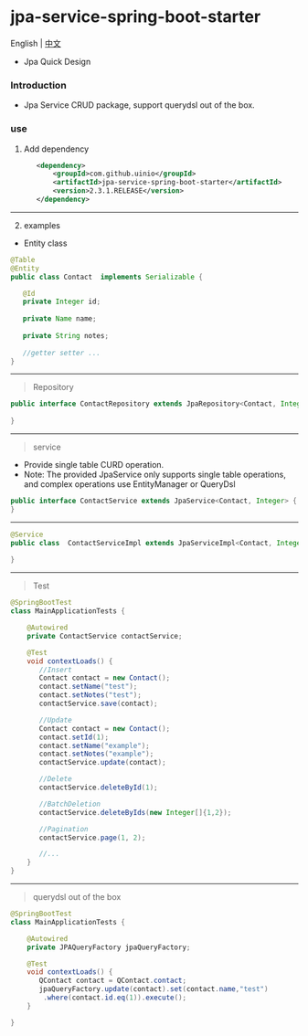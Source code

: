 # jpa-service-spring-boot-starter
 English | [中文](./ZH_CN.md)
* Jpa Quick Design
### Introduction
* Jpa Service CRUD package, support querydsl out of the box.
### use
1. Add dependency
     ```xml
        <dependency>
            <groupId>com.github.uinio</groupId>
            <artifactId>jpa-service-spring-boot-starter</artifactId>
            <version>2.3.1.RELEASE</version>
        </dependency>
      ```
----------   
2. examples
* Entity class
```java
@Table
@Entity
public class Contact  implements Serializable {

   @Id
   private Integer id;
  
   private Name name;
  
   private String notes;
   
   //getter setter ...   
}
```
---------
> Repository
```java
public interface ContactRepository extends JpaRepository<Contact, Integer>{
    
}
```
--------
> service
  * Provide single table CURD operation.
  * Note: The provided JpaService only supports single table operations, and complex operations use EntityManager or QueryDsl
```java
public interface ContactService extends JpaService<Contact, Integer> {
}
```
--------
```java
@Service
public class  ContactServiceImpl extends JpaServiceImpl<Contact, Integer> implements UserService {
    
}
```
-------
> Test
```java
@SpringBootTest
class MainApplicationTests {

    @Autowired
    private ContactService contactService;

    @Test
    void contextLoads() {
       //Insert
       Contact contact = new Contact();
       contact.setName("test");
       contact.setNotes("test");
       contactService.save(contact);

       //Update
       Contact contact = new Contact();
       contact.setId(1);
       contact.setName("example");
       contact.setNotes("example");
       contactService.update(contact);

       //Delete
       contactService.deleteById(1);

       //BatchDeletion
       contactService.deleteByIds(new Integer[]{1,2});

       //Pagination
       contactService.page(1, 2);

       //...
    }
}
```
-------
> querydsl out of the box
```java
@SpringBootTest
class MainApplicationTests {

    @Autowired
    private JPAQueryFactory jpaQueryFactory;

    @Test
    void contextLoads() {
       QContact contact = QContact.contact;
       jpaQueryFactory.update(contact).set(contact.name,"test")
        .where(contact.id.eq(1)).execute();
    }

}
```

